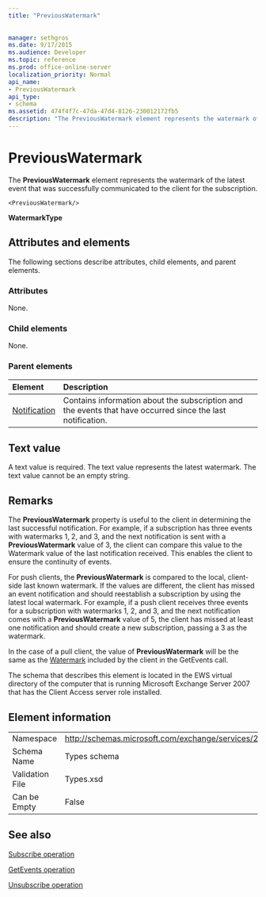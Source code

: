 ```yaml
---
title: "PreviousWatermark"
 
 
manager: sethgros
ms.date: 9/17/2015
ms.audience: Developer
ms.topic: reference
ms.prod: office-online-server
localization_priority: Normal
api_name:
- PreviousWatermark
api_type:
- schema
ms.assetid: 474f4f7c-47da-47d4-8126-230012172fb5
description: "The PreviousWatermark element represents the watermark of the latest event that was successfully communicated to the client for the subscription."
---
```


# PreviousWatermark

The **PreviousWatermark** element represents the watermark of the latest event that was successfully communicated to the client for the subscription. 
  
```
<PreviousWatermark/>
```

 **WatermarkType**
## Attributes and elements

The following sections describe attributes, child elements, and parent elements.
  
### Attributes

None.
  
### Child elements

None.
  
### Parent elements

|**Element**|**Description**|
|:-----|:-----|
|[Notification](notification-ex15websvcsotherref.md) <br/> |Contains information about the subscription and the events that have occurred since the last notification.  <br/> |
   
## Text value

A text value is required. The text value represents the latest watermark. The text value cannot be an empty string.
  
## Remarks

The **PreviousWatermark** property is useful to the client in determining the last successful notification. For example, if a subscription has three events with watermarks 1, 2, and 3, and the next notification is sent with a **PreviousWatermark** value of 3, the client can compare this value to the Watermark value of the last notification received. This enables the client to ensure the continuity of events. 
  
For push clients, the **PreviousWatermark** is compared to the local, client-side last known watermark. If the values are different, the client has missed an event notification and should reestablish a subscription by using the latest local watermark. For example, if a push client receives three events for a subscription with watermarks 1, 2, and 3, and the next notification comes with a **PreviousWatermark** value of 5, the client has missed at least one notification and should create a new subscription, passing a 3 as the watermark. 
  
In the case of a pull client, the value of **PreviousWatermark** will be the same as the [Watermark](watermark.md) included by the client in the GetEvents call. 
  
The schema that describes this element is located in the EWS virtual directory of the computer that is running Microsoft Exchange Server 2007 that has the Client Access server role installed.
  
## Element information

|||
|:-----|:-----|
|Namespace  <br/> |http://schemas.microsoft.com/exchange/services/2006/types  <br/> |
|Schema Name  <br/> |Types schema  <br/> |
|Validation File  <br/> |Types.xsd  <br/> |
|Can be Empty  <br/> |False  <br/> |
   
## See also



[Subscribe operation](subscribe-operation.md)
  
[GetEvents operation](getevents-operation.md)
  
[Unsubscribe operation](unsubscribe-operation.md)

